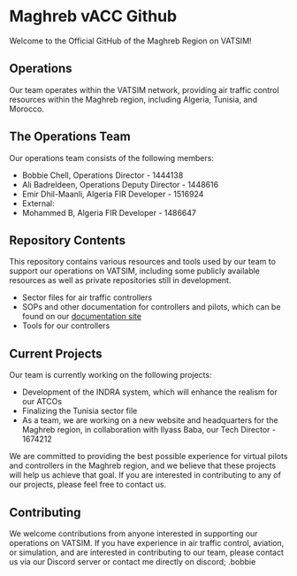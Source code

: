 # Maghreb vACC Github

Welcome to the Official GitHub of the Maghreb Region on VATSIM!

## Operations

Our team operates within the VATSIM network, providing air traffic control resources within the Maghreb region, including Algeria, Tunisia, and Morocco.

## The Operations Team

Our operations team consists of the following members:

- Bobbie Chell, Operations Director - 1444138
- Ali Badreldeen, Operations Deputy Director - 1448616
- Emir Dhil-Maanli, Algeria FIR Developer - 1516924
- External:
- Mohammed B, Algeria FIR Developer - 1486647

## Repository Contents

This repository contains various resources and tools used by our team to support our operations on VATSIM, including some publicly available resources as well as private repositories still in development.

- Sector files for air traffic controllers
- SOPs and other documentation for controllers and pilots, which can be found on our [documentation site](https://docs.vatsim.ma/)
- Tools for our controllers

## Current Projects

Our team is currently working on the following projects:

- Development of the INDRA system, which will enhance the realism for our ATCOs
- Finalizing the Tunisia sector file
- As a team, we are working on a new website and headquarters for the Maghreb region, in collaboration with Ilyass Baba, our Tech Director - 1674212

We are committed to providing the best possible experience for virtual pilots and controllers in the Maghreb region, and we believe that these projects will help us achieve that goal. If you are interested in contributing to any of our projects, please feel free to contact us.

## Contributing

We welcome contributions from anyone interested in supporting our operations on VATSIM. If you have experience in air traffic control, aviation, or simulation, and are interested in contributing to our team, please contact us via our Discord server or contact me directly on discord; .bobbie
